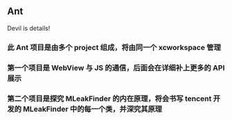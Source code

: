 ## Ant
Devil is details!

### 此 Ant 项目是由多个 project 组成，将由同一个 xcworkspace 管理

### 第一个项目是 WebView 与 JS  的通信，后面会在详细补上更多的 API 展示

### 第二个项目是探究 MLeakFinder 的内在原理，将会书写 tencent 开发的 MLeakFinder 中的每一个类，并深究其原理
